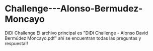 # Challenge---Alonso-Bermudez-Moncayo
DiDi Challenge
El archivo principal es "DiDi Challenge - Alonso David Bermúdez Moncayo.pdf" ahí se encuentran todas las preguntas y respuesta!!
